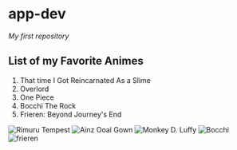 # app-dev
 *My first repository*

## **List of my Favorite Animes**
1. That time I Got Reincarnated As a Slime
2. Overlord
3. One Piece
4. Bocchi The Rock
5. Frieren: Beyond Journey's End

![Rimuru Tempest](https://i.pinimg.com/736x/83/3a/ef/833aef23f7faa597d239e799c1772972.jpg)
![Ainz Ooal Gown](https://i.pinimg.com/736x/64/0d/39/640d398f01d0b6a62ed81d177292300d.jpg)
![Monkey D. Luffy](https://i.pinimg.com/736x/b1/71/b6/b171b6b2f119b8d319a78000b26c4a74.jpg)
![Bocchi](https://i.pinimg.com/736x/75/ab/7f/75ab7facdc8d9696a768cfcb1eb2c076.jpg)
![frieren](https://i.pinimg.com/736x/63/92/24/639224f094deff2ebf9cd261fba24004.jpg)


